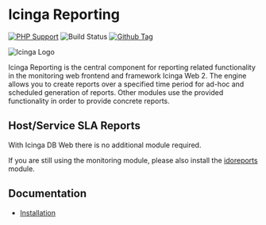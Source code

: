 # Icinga Reporting

[![PHP Support](https://img.shields.io/badge/php-%3E%3D%207.2-777BB4?logo=PHP)](https://php.net/)
![Build Status](https://github.com/icinga/icingaweb2-module-reporting/workflows/PHP%20Tests/badge.svg?branch=master)
[![Github Tag](https://img.shields.io/github/tag/Icinga/icingaweb2-module-reporting.svg)](https://github.com/Icinga/icingaweb2-module-reporting)

![Icinga Logo](https://icinga.com/wp-content/uploads/2014/06/icinga_logo.png)

Icinga Reporting is the central component for reporting related functionality in the monitoring web frontend and
framework Icinga Web 2. The engine allows you to create reports over a specified time period for ad-hoc and scheduled
generation of reports. Other modules use the provided functionality in order to provide concrete reports.

## Host/Service SLA Reports

With Icinga DB Web there is no additional module required.

If you are still using the monitoring module, please also install the
[idoreports](https://github.com/Icinga/icingaweb2-module-idoreports) module.

## Documentation

* [Installation](doc/02-Installation.md)
